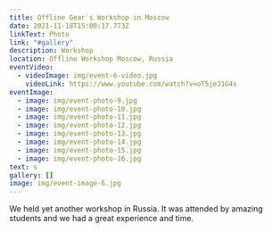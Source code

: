 ```yaml
---
title: Offline Gear`s Workshop in Moscow
date: 2021-11-18T15:00:17.773Z
linkText: Photo
link: "#gallery"
description: Workshop
location: Offline Workshop Moscow, Russia
eventVideo:
  - videoImage: img/event-6-video.jpg
    videoLink: https://www.youtube.com/watch?v=oT5jeJ1G4s
eventImage:
  - image: img/event-photo-9.jpg
  - image: img/event-photo-10.jpg
  - image: img/event-photo-11.jpg
  - image: img/event-photo-12.jpg
  - image: img/event-photo-13.jpg
  - image: img/event-photo-14.jpg
  - image: img/event-photo-15.jpg
  - image: img/event-photo-16.jpg
text: s
gallery: []
image: img/event-image-6.jpg
---
```

We held yet another workshop in Russia. It was attended by amazing students and we had a great experience and time.